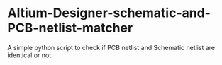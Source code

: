 # Altium-Designer-schematic-and-PCB-netlist-matcher
A simple python script to check if PCB netlist and Schematic netlist are identical or not.
